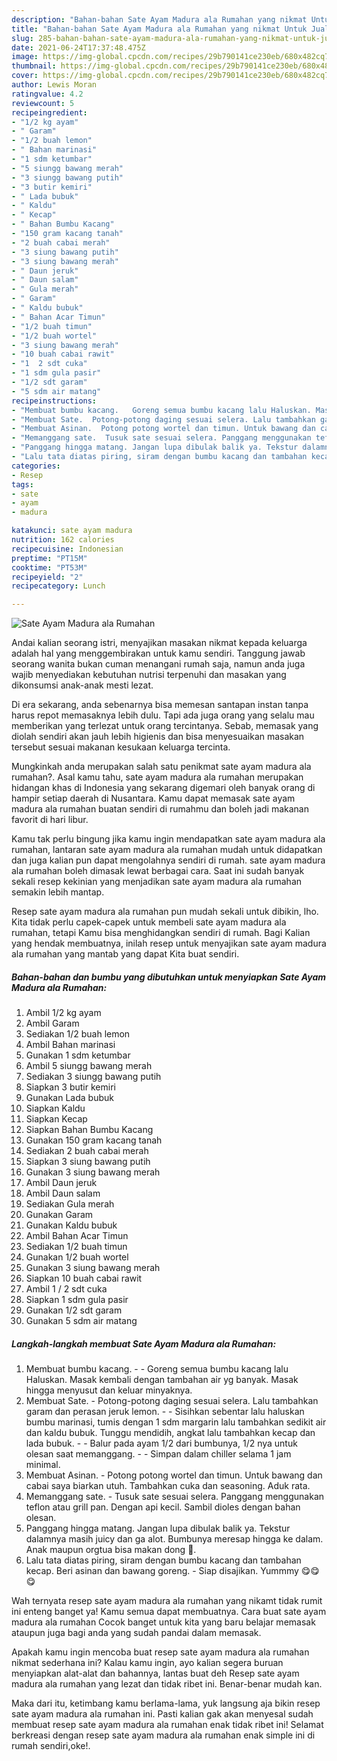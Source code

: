 ```yaml
---
description: "Bahan-bahan Sate Ayam Madura ala Rumahan yang nikmat Untuk Jualan"
title: "Bahan-bahan Sate Ayam Madura ala Rumahan yang nikmat Untuk Jualan"
slug: 285-bahan-bahan-sate-ayam-madura-ala-rumahan-yang-nikmat-untuk-jualan
date: 2021-06-24T17:37:48.475Z
image: https://img-global.cpcdn.com/recipes/29b790141ce230eb/680x482cq70/sate-ayam-madura-ala-rumahan-foto-resep-utama.jpg
thumbnail: https://img-global.cpcdn.com/recipes/29b790141ce230eb/680x482cq70/sate-ayam-madura-ala-rumahan-foto-resep-utama.jpg
cover: https://img-global.cpcdn.com/recipes/29b790141ce230eb/680x482cq70/sate-ayam-madura-ala-rumahan-foto-resep-utama.jpg
author: Lewis Moran
ratingvalue: 4.2
reviewcount: 5
recipeingredient:
- "1/2 kg ayam"
- " Garam"
- "1/2 buah lemon"
- " Bahan marinasi"
- "1 sdm ketumbar"
- "5 siungg bawang merah"
- "3 siungg bawang putih"
- "3 butir kemiri"
- " Lada bubuk"
- " Kaldu"
- " Kecap"
- " Bahan Bumbu Kacang"
- "150 gram kacang tanah"
- "2 buah cabai merah"
- "3 siung bawang putih"
- "3 siung bawang merah"
- " Daun jeruk"
- " Daun salam"
- " Gula merah"
- " Garam"
- " Kaldu bubuk"
- " Bahan Acar Timun"
- "1/2 buah timun"
- "1/2 buah wortel"
- "3 siung bawang merah"
- "10 buah cabai rawit"
- "1  2 sdt cuka"
- "1 sdm gula pasir"
- "1/2 sdt garam"
- "5 sdm air matang"
recipeinstructions:
- "Membuat bumbu kacang.   Goreng semua bumbu kacang lalu Haluskan. Masak kembali dengan tambahan air yg banyak. Masak hingga menyusut dan keluar minyaknya."
- "Membuat Sate.  Potong-potong daging sesuai selera. Lalu tambahkan garam dan perasan jeruk lemon.   Sisihkan sebentar lalu haluskan bumbu marinasi, tumis dengan 1 sdm margarin lalu tambahkan sedikit air dan kaldu bubuk. Tunggu mendidih, angkat lalu tambahkan kecap dan lada bubuk.   Balur pada ayam 1/2 dari bumbunya, 1/2 nya untuk olesan saat memanggang.   Simpan dalam chiller selama 1 jam minimal."
- "Membuat Asinan.  Potong potong wortel dan timun. Untuk bawang dan cabai saya biarkan utuh. Tambahkan cuka dan seasoning. Aduk rata."
- "Memanggang sate.  Tusuk sate sesuai selera. Panggang menggunakan teflon atau grill pan. Dengan api kecil. Sambil dioles dengan bahan olesan."
- "Panggang hingga matang. Jangan lupa dibulak balik ya. Tekstur dalamnya masih juicy dan ga alot. Bumbunya meresap hingga ke dalam. Anak maupun orgtua bisa makan dong 🤭."
- "Lalu tata diatas piring, siram dengan bumbu kacang dan tambahan kecap. Beri asinan dan bawang goreng.  Siap disajikan. Yummmy 😋😋😋"
categories:
- Resep
tags:
- sate
- ayam
- madura

katakunci: sate ayam madura 
nutrition: 162 calories
recipecuisine: Indonesian
preptime: "PT15M"
cooktime: "PT53M"
recipeyield: "2"
recipecategory: Lunch

---
```



![Sate Ayam Madura ala Rumahan](https://img-global.cpcdn.com/recipes/29b790141ce230eb/680x482cq70/sate-ayam-madura-ala-rumahan-foto-resep-utama.jpg)

Andai kalian seorang istri, menyajikan masakan nikmat kepada keluarga adalah hal yang menggembirakan untuk kamu sendiri. Tanggung jawab seorang  wanita bukan cuman menangani rumah saja, namun anda juga wajib menyediakan kebutuhan nutrisi terpenuhi dan masakan yang dikonsumsi anak-anak mesti lezat.

Di era  sekarang, anda sebenarnya bisa memesan santapan instan tanpa harus repot memasaknya lebih dulu. Tapi ada juga orang yang selalu mau memberikan yang terlezat untuk orang tercintanya. Sebab, memasak yang diolah sendiri akan jauh lebih higienis dan bisa menyesuaikan masakan tersebut sesuai makanan kesukaan keluarga tercinta. 



Mungkinkah anda merupakan salah satu penikmat sate ayam madura ala rumahan?. Asal kamu tahu, sate ayam madura ala rumahan merupakan hidangan khas di Indonesia yang sekarang digemari oleh banyak orang di hampir setiap daerah di Nusantara. Kamu dapat memasak sate ayam madura ala rumahan buatan sendiri di rumahmu dan boleh jadi makanan favorit di hari libur.

Kamu tak perlu bingung jika kamu ingin mendapatkan sate ayam madura ala rumahan, lantaran sate ayam madura ala rumahan mudah untuk didapatkan dan juga kalian pun dapat mengolahnya sendiri di rumah. sate ayam madura ala rumahan boleh dimasak lewat berbagai cara. Saat ini sudah banyak sekali resep kekinian yang menjadikan sate ayam madura ala rumahan semakin lebih mantap.

Resep sate ayam madura ala rumahan pun mudah sekali untuk dibikin, lho. Kita tidak perlu capek-capek untuk membeli sate ayam madura ala rumahan, tetapi Kamu bisa menghidangkan sendiri di rumah. Bagi Kalian yang hendak membuatnya, inilah resep untuk menyajikan sate ayam madura ala rumahan yang mantab yang dapat Kita buat sendiri.

<!--inarticleads1-->

##### Bahan-bahan dan bumbu yang dibutuhkan untuk menyiapkan Sate Ayam Madura ala Rumahan:

1. Ambil 1/2 kg ayam
1. Ambil  Garam
1. Sediakan 1/2 buah lemon
1. Ambil  Bahan marinasi
1. Gunakan 1 sdm ketumbar
1. Ambil 5 siungg bawang merah
1. Sediakan 3 siungg bawang putih
1. Siapkan 3 butir kemiri
1. Gunakan  Lada bubuk
1. Siapkan  Kaldu
1. Siapkan  Kecap
1. Siapkan  Bahan Bumbu Kacang
1. Gunakan 150 gram kacang tanah
1. Sediakan 2 buah cabai merah
1. Siapkan 3 siung bawang putih
1. Gunakan 3 siung bawang merah
1. Ambil  Daun jeruk
1. Ambil  Daun salam
1. Sediakan  Gula merah
1. Gunakan  Garam
1. Gunakan  Kaldu bubuk
1. Ambil  Bahan Acar Timun
1. Sediakan 1/2 buah timun
1. Gunakan 1/2 buah wortel
1. Gunakan 3 siung bawang merah
1. Siapkan 10 buah cabai rawit
1. Ambil 1 / 2 sdt cuka
1. Siapkan 1 sdm gula pasir
1. Gunakan 1/2 sdt garam
1. Gunakan 5 sdm air matang




<!--inarticleads2-->

##### Langkah-langkah membuat Sate Ayam Madura ala Rumahan:

1. Membuat bumbu kacang.  -  - Goreng semua bumbu kacang lalu Haluskan. Masak kembali dengan tambahan air yg banyak. Masak hingga menyusut dan keluar minyaknya.
1. Membuat Sate.  - Potong-potong daging sesuai selera. Lalu tambahkan garam dan perasan jeruk lemon. -  -  Sisihkan sebentar lalu haluskan bumbu marinasi, tumis dengan 1 sdm margarin lalu tambahkan sedikit air dan kaldu bubuk. Tunggu mendidih, angkat lalu tambahkan kecap dan lada bubuk.  -  - Balur pada ayam 1/2 dari bumbunya, 1/2 nya untuk olesan saat memanggang.  -  - Simpan dalam chiller selama 1 jam minimal.
1. Membuat Asinan.  - Potong potong wortel dan timun. Untuk bawang dan cabai saya biarkan utuh. Tambahkan cuka dan seasoning. Aduk rata.
1. Memanggang sate.  - Tusuk sate sesuai selera. Panggang menggunakan teflon atau grill pan. Dengan api kecil. Sambil dioles dengan bahan olesan.
1. Panggang hingga matang. Jangan lupa dibulak balik ya. Tekstur dalamnya masih juicy dan ga alot. Bumbunya meresap hingga ke dalam. Anak maupun orgtua bisa makan dong 🤭.
1. Lalu tata diatas piring, siram dengan bumbu kacang dan tambahan kecap. Beri asinan dan bawang goreng.  - Siap disajikan. Yummmy 😋😋😋




Wah ternyata resep sate ayam madura ala rumahan yang nikamt tidak rumit ini enteng banget ya! Kamu semua dapat membuatnya. Cara buat sate ayam madura ala rumahan Cocok banget untuk kita yang baru belajar memasak ataupun juga bagi anda yang sudah pandai dalam memasak.

Apakah kamu ingin mencoba buat resep sate ayam madura ala rumahan nikmat sederhana ini? Kalau kamu ingin, ayo kalian segera buruan menyiapkan alat-alat dan bahannya, lantas buat deh Resep sate ayam madura ala rumahan yang lezat dan tidak ribet ini. Benar-benar mudah kan. 

Maka dari itu, ketimbang kamu berlama-lama, yuk langsung aja bikin resep sate ayam madura ala rumahan ini. Pasti kalian gak akan menyesal sudah membuat resep sate ayam madura ala rumahan enak tidak ribet ini! Selamat berkreasi dengan resep sate ayam madura ala rumahan enak simple ini di rumah sendiri,oke!.

